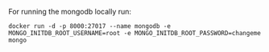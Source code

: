 For running the mongodb locally run:

```shell
docker run -d -p 8000:27017 --name mongodb -e MONGO_INITDB_ROOT_USERNAME=root -e MONGO_INITDB_ROOT_PASSWORD=changeme mongo
```